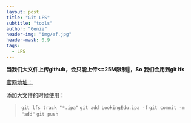 ```yaml
---
layout: post
title: "Git LFS"
subtitle: "tools"
author: "Genie"
header-img: "img/ef.jpg"
header-mask: 0.9
tags:
  - LFS
---
```


**当我们大文件上传github，会只能上传<=25M限制🚫，So 我们会用到git lfs**

[官网地址：](https://git-lfs.github.com/)

添加大文件的时候使用：
> `git lfs track "*.ipa"`
> `git add LookingEdu.ipa -f`
> ` git commit -m "add" `
> ` git push `
